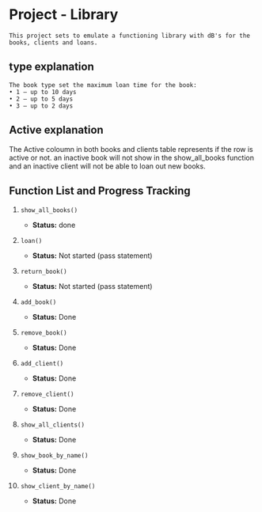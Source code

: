 # Project - Library
    This project sets to emulate a functioning library with dB's for the books, clients and loans.

## type explanation
    The book type set the maximum loan time for the book: 
    • 1 – up to 10 days 
    • 2 – up to 5 days 
    • 3 – up to 2 days
## Active explanation 
   The Active coloumn in both books and clients table represents if the row is active or not. an inactive book will not show in the show_all_books function
   and an inactive client will not be able to loan out new books.
## Function List and Progress Tracking

1. `show_all_books()`
   - **Status:** done

2. `loan()`
   - **Status:** Not started (pass statement)

3. `return_book()`
   - **Status:** Not started (pass statement)

4. `add_book()`
   - **Status:** Done

5. `remove_book()`
   - **Status:** Done

6. `add_client()`
   - **Status:** Done

7. `remove_client()`
   - **Status:** Done

8. `show_all_clients()`
   - **Status:** Done

9. `show_book_by_name()`
   - **Status:** Done

10. `show_client_by_name()`
    - **Status:** Done
